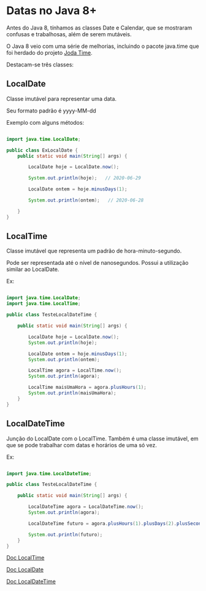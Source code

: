 # Datas no Java 8+

Antes do Java 8, tínhamos as classes Date e Calendar, que se mostraram confusas e trabalhosas, além de serem mutáveis.

O Java 8 veio com uma série de melhorias, incluindo o pacote java.time que foi herdado do projeto [Joda Time](https://www.joda.org/joda-time/).

Destacam-se três classes:

## LocalDate

Classe imutável para representar uma data.

Seu formato padrão é yyyy-MM-dd

Exemplo com alguns métodos:

```java

import java.time.LocalDate;

public class ExLocalDate {
    public static void main(String[] args) {

        LocalDate hoje = LocalDate.now();

        System.out.println(hoje);   // 2020-06-29

        LocalDate ontem = hoje.minusDays(1);

        System.out.println(ontem);   // 2020-06-28

    }
}

```

## LocalTime

Classe imutável que representa um padrão de hora-minuto-segundo.

Pode ser representada até o nível de nanosegundos. Possui a utilização similar ao LocalDate.

Ex:

```java

import java.time.LocalDate;
import java.time.LocalTime;

public class TesteLocalDateTime {

    public static void main(String[] args) {

        LocalDate hoje = LocalDate.now();
        System.out.println(hoje);

        LocalDate ontem = hoje.minusDays(1);
        System.out.println(ontem);

        LocalTime agora = LocalTime.now();
        System.out.println(agora);

        LocalTime maisUmaHora = agora.plusHours(1);
        System.out.println(maisUmaHora);
    }
}

```

## LocalDateTime

Junção do LocalDate com o LocalTime. Também é uma classe imutável, em que se pode trabalhar com datas e horários de uma só vez.

Ex:

```java

import java.time.LocalDateTime;

public class TesteLocalDateTime {

    public static void main(String[] args) {

        LocalDateTime agora = LocalDateTime.now();
        System.out.println(agora);

        LocalDateTime futuro = agora.plusHours(1).plusDays(2).plusSeconds(12);

        System.out.println(futuro);
    }
}

```

[Doc LocalTime](https://docs.oracle.com/javase/8/docs/api/java/time/LocalTime.html)

[Doc LocalDate](https://docs.oracle.com/javase/8/docs/api/java/time/LocalDate.html)

[Doc LocalDateTime](https://docs.oracle.com/javase/8/docs/api/java/time/LocalDateTime.html)
